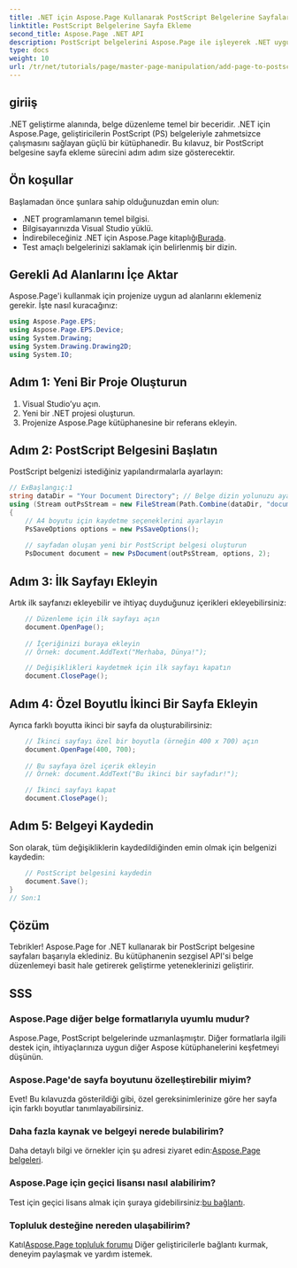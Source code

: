 ```yaml
---
title: .NET için Aspose.Page Kullanarak PostScript Belgelerine Sayfalar Ekleyin
linktitle: PostScript Belgelerine Sayfa Ekleme
second_title: Aspose.Page .NET API
description: PostScript belgelerini Aspose.Page ile işleyerek .NET uygulamalarınızı nasıl geliştireceğinizi keşfedin. Bu adım adım kılavuz, bir belgeyi başlatma konusunda net talimatlar sağlar.
type: docs
weight: 10
url: /tr/net/tutorials/page/master-page-manipulation/add-page-to-postscript-document/
---
```

## giriiş

.NET geliştirme alanında, belge düzenleme temel bir beceridir. .NET için Aspose.Page, geliştiricilerin PostScript (PS) belgeleriyle zahmetsizce çalışmasını sağlayan güçlü bir kütüphanedir. Bu kılavuz, bir PostScript belgesine sayfa ekleme sürecini adım adım size gösterecektir.

## Ön koşullar

Başlamadan önce şunlara sahip olduğunuzdan emin olun:

- .NET programlamanın temel bilgisi.
- Bilgisayarınızda Visual Studio yüklü.
-  İndirebileceğiniz .NET için Aspose.Page kitaplığı[Burada](https://releases.aspose.com/page/net/).
- Test amaçlı belgelerinizi saklamak için belirlenmiş bir dizin.

## Gerekli Ad Alanlarını İçe Aktar

Aspose.Page'i kullanmak için projenize uygun ad alanlarını eklemeniz gerekir. İşte nasıl kuracağınız:

```csharp
using Aspose.Page.EPS;
using Aspose.Page.EPS.Device;
using System.Drawing;
using System.Drawing.Drawing2D;
using System.IO;
```

## Adım 1: Yeni Bir Proje Oluşturun

1. Visual Studio’yu açın.
2. Yeni bir .NET projesi oluşturun.
3. Projenize Aspose.Page kütüphanesine bir referans ekleyin.

## Adım 2: PostScript Belgesini Başlatın

PostScript belgenizi istediğiniz yapılandırmalarla ayarlayın:

```csharp
// ExBaşlangıç:1
string dataDir = "Your Document Directory"; // Belge dizin yolunuzu ayarlayın
using (Stream outPsStream = new FileStream(Path.Combine(dataDir, "document1.ps"), FileMode.Create))
{
    // A4 boyutu için kaydetme seçeneklerini ayarlayın
    PsSaveOptions options = new PsSaveOptions();
    
    // sayfadan oluşan yeni bir PostScript belgesi oluşturun
    PsDocument document = new PsDocument(outPsStream, options, 2);
```

## Adım 3: İlk Sayfayı Ekleyin

Artık ilk sayfanızı ekleyebilir ve ihtiyaç duyduğunuz içerikleri ekleyebilirsiniz:

```csharp
    // Düzenleme için ilk sayfayı açın
    document.OpenPage();
    
    // İçeriğinizi buraya ekleyin
    // Örnek: document.AddText("Merhaba, Dünya!");

    // Değişiklikleri kaydetmek için ilk sayfayı kapatın
    document.ClosePage();
```

## Adım 4: Özel Boyutlu İkinci Bir Sayfa Ekleyin

Ayrıca farklı boyutta ikinci bir sayfa da oluşturabilirsiniz:

```csharp
    // İkinci sayfayı özel bir boyutla (örneğin 400 x 700) açın
    document.OpenPage(400, 700);
    
    // Bu sayfaya özel içerik ekleyin
    // Örnek: document.AddText("Bu ikinci bir sayfadır!");

    // İkinci sayfayı kapat
    document.ClosePage();
```

## Adım 5: Belgeyi Kaydedin

Son olarak, tüm değişikliklerin kaydedildiğinden emin olmak için belgenizi kaydedin:

```csharp
    // PostScript belgesini kaydedin
    document.Save();
}
// Son:1
```

## Çözüm

Tebrikler! Aspose.Page for .NET kullanarak bir PostScript belgesine sayfaları başarıyla eklediniz. Bu kütüphanenin sezgisel API'si belge düzenlemeyi basit hale getirerek geliştirme yeteneklerinizi geliştirir.

## SSS

### Aspose.Page diğer belge formatlarıyla uyumlu mudur?  
Aspose.Page, PostScript belgelerinde uzmanlaşmıştır. Diğer formatlarla ilgili destek için, ihtiyaçlarınıza uygun diğer Aspose kütüphanelerini keşfetmeyi düşünün.

### Aspose.Page'de sayfa boyutunu özelleştirebilir miyim?  
Evet! Bu kılavuzda gösterildiği gibi, özel gereksinimlerinize göre her sayfa için farklı boyutlar tanımlayabilirsiniz.

### Daha fazla kaynak ve belgeyi nerede bulabilirim?  
 Daha detaylı bilgi ve örnekler için şu adresi ziyaret edin:[Aspose.Page belgeleri](https://reference.aspose.com/page/net/).

### Aspose.Page için geçici lisansı nasıl alabilirim?  
 Test için geçici lisans almak için şuraya gidebilirsiniz:[bu bağlantı](https://purchase.conholdate.com/temporary-license/).

### Topluluk desteğine nereden ulaşabilirim?  
 Katıl[Aspose.Page topluluk forumu](https://forum.aspose.com/c/page/39) Diğer geliştiricilerle bağlantı kurmak, deneyim paylaşmak ve yardım istemek.